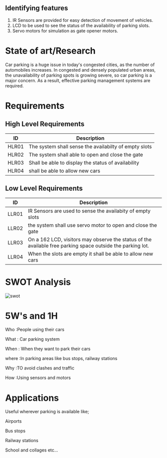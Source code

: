 ## Identifying features

1. IR Sensors are provided for easy detection of movement of vehicles.
2. LCD to be used to see the status of the availability of parking slots.
3. Servo motors for simulation as gate opener motors.


# State of art/Research

Car parking is a huge issue in today's congested cities, as the number of automobiles increases. In congested and densely populated urban areas, 
the unavailability of parking spots is growing severe, so car parking is a major concern. As a result, effective parking management systems are required.

# Requirements

## High Level Requirements

 |   ID          |Description                         | 
 |--------------------|------------------------------------|
 |HLR01      |The  system shall sense the availabilty of empty slots   |
 |HLR02   |The system  shall able to open and close the gate  |
 |HLR03   |Shall be able to display the status of availability    | 
 |HLR04   | shall be able to allow new cars |
 
 
 ## Low Level Requirements
 
  |   ID           |Description                         | 
 |--------------------|------------------------------------|
 |LLR01   |IR Sensors are used to sense the availabity of empty slots    |
 |LLR02     | the system shall use servo motor to open and close the gate    |
 |LLR03  |On a 162 LCD, visitors may observe the status of the available free parking space outside the parking lot.      | 
 |LLR04  |When the slots are empty it shall be able to allow new cars   |
 
 # SWOT Analysis
 
![swot](https://user-images.githubusercontent.com/46986941/155784371-70128f38-ba4d-4762-8d08-03bac502e99b.png)
 
 # 5W's and 1H
 
  Who
     :People using their cars
 
 What 
    : Car parking system
  
When 
   : When they want to park their cars
   
 where
    :In parking areas like bus stops, railway stations
   
Why
    :TO avoid clashes and traffic
  
How
    :Using sensors and motors
  
  
# Applications

  Useful wherever parking is available like;
 
 Airports
 
 Bus stops
 
 Railway stations
 
 School and collages  etc...
